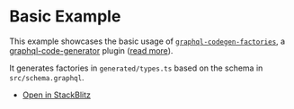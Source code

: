 # Basic Example

This example showcases the basic usage of [`graphql-codegen-factories`](https://github.com/zhouzi/graphql-codegen-factories), a [graphql-code-generator](https://www.graphql-code-generator.com/) plugin ([read more](https://github.com/zhouzi/graphql-codegen-factories#readme)).

It generates factories in `generated/types.ts` based on the schema in `src/schema.graphql`.

- [Open in StackBlitz](https://stackblitz.com/github/zhouzi/graphql-codegen-factories/tree/main/examples/basic?file=/src/schema.graphql)
